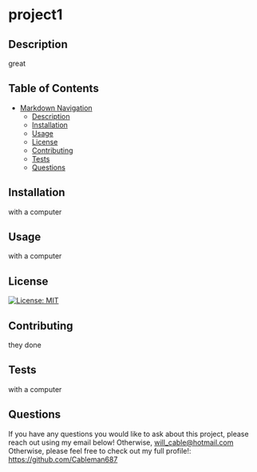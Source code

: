 # project1

## Description
great
    
## Table of Contents

- [Markdown Navigation](#markdown-navigation)
    - [Description](#description)
    - [Installation](#installation)
    - [Usage](#usage)
    - [License](#license)
    - [Contributing](#contributing)
    - [Tests](#test)
    - [Questions](#questions)
    
    
## Installation
with a computer
    
## Usage
with a computer
    
## License
[![License: MIT](https://img.shields.io/badge/License-MIT-yellow.svg)](https://opensource.org/licenses/MIT)
    
## Contributing
they done
    
## Tests
with a computer
    
## Questions
If you have any questions you would like to ask about this project, please reach out using my email below!
Otherwise, 
will_cable@hotmail.com
Otherwise, please feel free to check out my full profile!:
https://github.com/Cableman687

